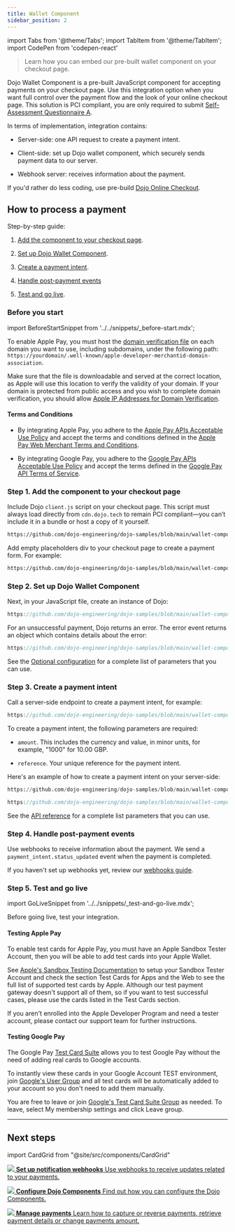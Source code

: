 ```yaml
---
title: Wallet Component
sidebar_position: 2
---
```

import Tabs from '@theme/Tabs';
import TabItem from '@theme/TabItem';
import CodePen from 'codepen-react'

>Learn how you can embed our pre-built wallet component on your checkout page.

Dojo Wallet Component is a pre-built JavaScript component for accepting payments on your checkout page. Use this integration option when you want full control over the payment flow and the look of your online checkout page.
This solution is PCI compliant, you are only required to submit [Self-Assessment Questionnaire A](https://www.pcisecuritystandards.org/documents/PCI-DSS-v3_2_1-SAQ-A.pdf).

In terms of implementation, integration contains:

- Server-side: one API request to create a payment intent.

- Client-side: set up Dojo wallet component, which securely sends payment data to our server.

- Webhook server: receives information about the payment.

If you'd rather do less coding, use pre-build [Dojo Online Checkout](../Online%20checkout/).

## How to process a payment

Step-by-step guide:

1. [Add the component to your checkout page](#step-1-add-the-component-to-your-checkout-page).

2. [Set up Dojo Wallet Component](#step-2-set-up-dojo-wallet-component).

3. [Create a payment intent](#step-3-create-a-payment-intent).

4. [Handle post-payment events](#step-4-handle-post-payment-events)

5. [Test and go live](#step-5-test-and-go-live).

### Before you start

import BeforeStartSnippet from '../../snippets/_before-start.mdx';

<BeforeStartSnippet />

To enable Apple Pay, you must host the [domain verification file](/apple-pay/apple-developer-merchantid-domain-association) on each domain you want to use, including subdomains, under the following path: `https://yourdomain/.well-known/apple-developer-merchantid-domain-association`. 

Make sure that the file is downloadable and served at the correct location, as Apple will use this location to verify the validity of your domain. If your domain is protected from public access and you wish to complete domain verification, you should allow [Apple IP Addresses for Domain Verification](https://developer.apple.com/documentation/apple_pay_on_the_web/setting_up_your_server/#3179116).

#### Terms and Conditions

- By integrating Apple Pay, you adhere to the [Apple Pay APIs Acceptable Use Policy](https://developer.apple.com/apple-pay/acceptable-use-guidelines-for-websites/) and accept the terms and conditions defined in the [Apple Pay Web Merchant Terms and Conditions](https://developer.apple.com/apple-pay/terms/apple-pay-web/).

- By integrating Google Pay, you adhere to the [Google Pay APIs Acceptable Use Policy](https://payments.developers.google.com/terms/aup) and accept the terms defined in the [Google Pay API Terms of Service](https://payments.developers.google.com/terms/sellertos).

### Step 1. Add the component to your checkout page

Include Dojo `client.js` script on your checkout page. This script must always load directly from `cdn.dojo.tech` to remain PCI compliant—you can’t include it in a bundle or host a copy of it yourself.

```html reference title="index.html"
https://github.com/dojo-engineering/dojo-samples/blob/main/wallet-component/client/html/templates/index.html#L4-L8
```

Add empty placeholders div to your checkout page to create a payment form.
For example:

```html reference title="index.html"
https://github.com/dojo-engineering/dojo-samples/blob/main/wallet-component/client/html/templates/index.html#L10-L25
```

### Step 2. Set up Dojo Wallet Component

Next, in your JavaScript file, create an instance of Dojo:

```js reference title="script.js"
https://github.com/dojo-engineering/dojo-samples/blob/main/wallet-component/client/html/static/script.js#L17-L41
```

 For an unsuccessful payment, Dojo returns an error. The error event returns an object which contains details about the error:

 ```js reference title="script.js"
https://github.com/dojo-engineering/dojo-samples/blob/main/wallet-component/client/html/static/script.js#L43-L56
```

See the [Optional configuration](configuration) for a complete list of parameters that you can use.

### Step 3. Create a payment intent

Call a server-side endpoint to create a payment intent, for example:

```js reference title="script.js"
https://github.com/dojo-engineering/dojo-samples/blob/main/wallet-component/client/html/static/script.js#L2-L16
```

To create a payment intent, the following parameters are required:

- `amount`. This includes the currency and value, in minor units, for example, "1000" for 10.00 GBP.

- `reference`. Your unique reference for the payment intent.

Here's an example of how to create a payment intent on your server-side:

<Tabs groupId="codeGroup">
  <TabItem value="python" label="Python">

```py reference title="server.py"
https://github.com/dojo-engineering/dojo-samples/blob/main/wallet-component/server/python/server.py#L36-L61
```

  </TabItem>
  <TabItem value="C#" label="C#">

```csharp reference title="server.cs"
https://github.com/dojo-engineering/dojo-samples/blob/main/wallet-component/server/cs/server.cs
```
  </TabItem>
</Tabs>


See the [API reference](/api#operation/PaymentIntents_CreatePaymentIntent) for a complete list parameters that you can use.

### Step 4. Handle post-payment events

Use webhooks to receive information about the payment. We send a `payment_intent.status_updated` event when the payment is completed.

If you haven't set up webhooks yet, review our [webhooks guide](../../Development%20resources/webhooks.md).

### Step 5. Test and go live

import GoLiveSnippet from '../../snippets/_test-and-go-live.mdx';

Before going live, test your integration. <GoLiveSnippet />

#### Testing Apple Pay

To enable test cards for Apple Pay, you must have an Apple Sandbox Tester Account, then you will be able to add test cards into your Apple Wallet.

See [Apple's Sandbox Testing Documentation](https://developer.apple.com/apple-pay/sandbox-testing/) to setup your Sandbox Tester Account and check the section Test Cards for Apps and the Web to see the full list of supported test cards by Apple. Although our test payment gateway doesn't support all of them, so if you want to test successful cases, please use the cards listed in the Test Cards section.

If you aren't enrolled into the Apple Developer Program and need a tester account, please contact our support team for further instructions.

#### Testing Google Pay

The Google Pay [Test Card Suite](https://developers.google.com/pay/api/android/guides/resources/test-card-suite) allows you to test Google Pay without the need of adding real cards to Google accounts.

To instantly view these cards in your Google Account TEST environment, join [Google's User Group](https://groups.google.com/g/googlepay-test-mode-stub-data) and all test cards will be automatically added to your account so you don't need to add them manually.

You are free to leave or join [Google's Test Card Suite Group](https://groups.google.com/g/googlepay-test-mode-stub-data) as needed. To leave, select My membership settings and click Leave group.

---

## Next steps

import CardGrid from "@site/src/components/CardGrid"

<CardGrid home>

[![](/images/dojo-icons/AnchorSimple.svg) **Set up notification webhooks** Use webhooks to receive updates related to your payments.](../../Development%20resources/webhooks.md)

[![](/images/dojo-icons/Settings.svg) **Configure Dojo Components** Find out how you can configure the Dojo Components.](configuration)

[![](/images/dojo-icons/Filters.svg) **Manage payments** Learn how to capture or reverse payments, retrieve payment details or change payments amount.](../../Manage%20payments)

</CardGrid>
